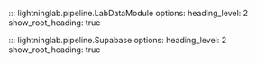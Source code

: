 ::: lightninglab.pipeline.LabDataModule
    options:
      heading_level: 2
      show_root_heading: true


::: lightninglab.pipeline.Supabase
    options:
      heading_level: 2
      show_root_heading: true